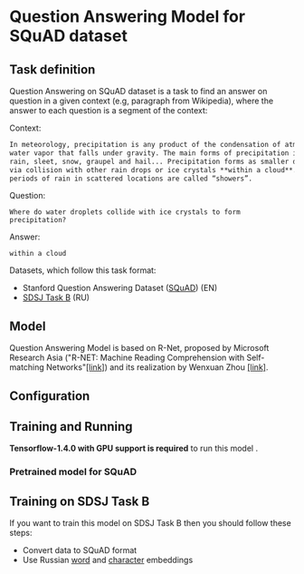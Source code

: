 # Question Answering Model for SQuAD dataset

## Task definition
Question Answering on SQuAD dataset is a task to find an answer on question in a given context (e.g, paragraph from Wikipedia), where the answer to each
question is a segment of the context:

Context:
```markdown
In meteorology, precipitation is any product of the condensation of atmospheric 
water vapor that falls under gravity. The main forms of precipitation include drizzle, 
rain, sleet, snow, graupel and hail... Precipitation forms as smaller droplets coalesce 
via collision with other rain drops or ice crystals **within a cloud**. Short, intense
periods of rain in scattered locations are called “showers”.
```

Question:
```text
Where do water droplets collide with ice crystals to form precipitation?
```

Answer:
```text
within a cloud
```
Datasets, which follow this task format:
* Stanford Question Answering Dataset ([SQuAD](https://rajpurkar.github.io/SQuAD-explorer/)) (EN)
* [SDSJ Task B](https://www.sdsj.ru/ru/contest.html) (RU)

## Model
Question Answering Model is based on R-Net, proposed by Microsoft Research Asia ("R-NET: Machine Reading Comprehension with Self-matching Networks"[[link]](https://www.microsoft.com/en-us/research/publication/mrc/)) and its realization by Wenxuan Zhou [[link]](https://github.com/HKUST-KnowComp/R-Net).
  
## Configuration

## Training and Running
**Tensorflow-1.4.0 with GPU support is required** to run this model .
### Pretrained model for SQuAD


## Training on SDSJ Task B
If you want to train this model on SDSJ Task B then you should follow these steps:
* Convert data to SQuAD format
* Use Russian [word](http://lnsigo.mipt.ru/export/embeddings/ft_native_300_ru_wiki_lenta_nltk_word_tokenize/ft_native_300_ru_wiki_lenta_nltk_word_tokenize.vec) and [character](http://lnsigo.mipt.ru/export/embeddings/ft_native_300_ru_wiki_lenta_nltk_word_tokenize-char.vec) embeddings
